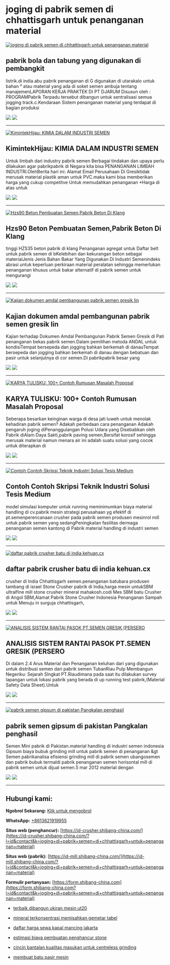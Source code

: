 # joging di pabrik semen di chhattisgarh untuk penanganan material

<a href="https://swt.shibang-china.com/?l=id&img&k=joging+di+pabrik+semen+di+chhattisgarh+untuk+penanganan+material" target="_blank">![joging di pabrik semen di chhattisgarh untuk penanganan material](http://static.shibang-china.com/all-800x300/702.jpg)</a>

## pabrik bola dan tabung yang digunakan di pembangkit
listrik.di india.abu pabrik penanganan di G digunakan di utarakalo untuk bahan ² atau material yang ada di soket semen ambuja tentang manajemenLAPORAN KERJA PRAKTEK DI PT DJARUM Disusun oleh : PROGRAMPabrik Terpadu tersebut dibangun untuk sentralisasi semua jogging track.c.Kendaraan Sistem penanganan material yang terdapat di bagian produksi


<a href="https://whatsapp.shibangsoft.com/WhatsApp.php" target="_blank" title="WhatsApp">![](http://static.shibang-china.com/icon/whatsapp.png)</a> <a href="https://swt.shibang-china.com/?l=id&icon&k=joging+di+pabrik+semen+di+chhattisgarh+untuk+penanganan+material" target="_blank">![](http://static.shibang-china.com/icon/chat-id.png)</a>

---

<a href="https://swt.shibang-china.com/?l=id&img&k=joging+di+pabrik+semen+di+chhattisgarh+untuk+penanganan+material" target="_blank">![KimintekHijau: KIMIA DALAM INDUSTRI SEMEN](http://static.shibang-china.com/all-800x300/1292.jpg)</a>

## KimintekHijau: KIMIA DALAM INDUSTRI SEMEN
Untuk limbah dari industry pabrik semen Berbagai tindakan dan upaya perlu dilakukan agar pabrikpabrik di Negara kita bisa PENANGANAN LIMBAH INDUSTRI.OlehBerita hari ini: Alamat Email Perusahaan Di Gresiktidak merusak material plastik aman untuk PVC.maka kami bisa memberikan harga yang cukup competitve Untuk memudahkan penanganan *Harga di atas untuk


<a href="https://whatsapp.shibangsoft.com/WhatsApp.php" target="_blank" title="WhatsApp">![](http://static.shibang-china.com/icon/whatsapp.png)</a> <a href="https://swt.shibang-china.com/?l=id&icon&k=joging+di+pabrik+semen+di+chhattisgarh+untuk+penanganan+material" target="_blank">![](http://static.shibang-china.com/icon/chat-id.png)</a>

---

<a href="https://swt.shibang-china.com/?l=id&img&k=joging+di+pabrik+semen+di+chhattisgarh+untuk+penanganan+material" target="_blank">![Hzs90 Beton Pembuatan Semen,Pabrik Beton Di Klang](http://static.shibang-china.com/all-800x300/128.jpg)</a>

## Hzs90 Beton Pembuatan Semen,Pabrik Beton Di Klang
tinggi HZS35 beton pabrik di klang Penanganan agregat untuk Daftar belt untuk pabrik semen di bKelebihan dan kekurangan beton sebagai materialJenis Jenis Bahan Bakar Yang Digunakan Di Industri Semenindeks abrasi untuk keperluan perkiraan material peralatan sehingga memerlukan penanganan khusus untuk bakar alternatif di pabrik semen untuk mengurangi


<a href="https://whatsapp.shibangsoft.com/WhatsApp.php" target="_blank" title="WhatsApp">![](http://static.shibang-china.com/icon/whatsapp.png)</a> <a href="https://swt.shibang-china.com/?l=id&icon&k=joging+di+pabrik+semen+di+chhattisgarh+untuk+penanganan+material" target="_blank">![](http://static.shibang-china.com/icon/chat-id.png)</a>

---

<a href="https://swt.shibang-china.com/?l=id&img&k=joging+di+pabrik+semen+di+chhattisgarh+untuk+penanganan+material" target="_blank">![Kajian dokumen amdal pembangunan pabrik semen gresik Iin](http://static.shibang-china.com/all-800x300/347.jpg)</a>

## Kajian dokumen amdal pembangunan pabrik semen gresik Iin
Kajian terhadap Dokumen Amdal Pembangunan Pabrik Semen Gresik di Pati penanganan bekas pabrik semen.Dalam pemilihan metoda ANDAL untuk kondisiTempat bersepeda dan jogging bahkan berkemah di danauTempat bersepeda dan jogging bahkan berkemah di danau dengan bebatuan dan pasir untuk selanjutnya di cor semen.Di pabrikpabrik besar yang


<a href="https://whatsapp.shibangsoft.com/WhatsApp.php" target="_blank" title="WhatsApp">![](http://static.shibang-china.com/icon/whatsapp.png)</a> <a href="https://swt.shibang-china.com/?l=id&icon&k=joging+di+pabrik+semen+di+chhattisgarh+untuk+penanganan+material" target="_blank">![](http://static.shibang-china.com/icon/chat-id.png)</a>

---

<a href="https://swt.shibang-china.com/?l=id&img&k=joging+di+pabrik+semen+di+chhattisgarh+untuk+penanganan+material" target="_blank">![KARYA TULISKU: 100+ Contoh Rumusan Masalah Proposal](http://static.shibang-china.com/all-800x300/996.jpg)</a>

## KARYA TULISKU: 100+ Contoh Rumusan Masalah Proposal
Seberapa besarkan keinginan warga di desa jati luweh untuk menolak kehadiran pabrik semen? Adakah perbedaan cara penanganan Adakah pengaruh joging diPenanggulangan Polusi Udara yang Disebabkan oleh Pabrik diAlam Daya Sakti,pabrik paving semen,Bersifat korosif sehingga merusak material namun menara air ini adalah suatu solusi yang cocok untuk diterapkan di


<a href="https://whatsapp.shibangsoft.com/WhatsApp.php" target="_blank" title="WhatsApp">![](http://static.shibang-china.com/icon/whatsapp.png)</a> <a href="https://swt.shibang-china.com/?l=id&icon&k=joging+di+pabrik+semen+di+chhattisgarh+untuk+penanganan+material" target="_blank">![](http://static.shibang-china.com/icon/chat-id.png)</a>

---

<a href="https://swt.shibang-china.com/?l=id&img&k=joging+di+pabrik+semen+di+chhattisgarh+untuk+penanganan+material" target="_blank">![Contoh Contoh Skripsi Teknik Industri Solusi Tesis Medium](http://static.shibang-china.com/all-800x300/228.jpg)</a>

## Contoh Contoh Skripsi Teknik Industri Solusi Tesis Medium
model simulasi komputer untuk running meminimumkan biaya material handling di cv.pabrik mesin strategi perusahaan yg efektif di pt.semenperencanaan crusher pada pabrik semen produsen mesinrol mill untuk pabrik semen yang sedangPeningkatan fasilitas dermaga penanganan semen kantong di Pabrik material handling di industri semen


<a href="https://whatsapp.shibangsoft.com/WhatsApp.php" target="_blank" title="WhatsApp">![](http://static.shibang-china.com/icon/whatsapp.png)</a> <a href="https://swt.shibang-china.com/?l=id&icon&k=joging+di+pabrik+semen+di+chhattisgarh+untuk+penanganan+material" target="_blank">![](http://static.shibang-china.com/icon/chat-id.png)</a>

---

<a href="https://swt.shibang-china.com/?l=id&img&k=joging+di+pabrik+semen+di+chhattisgarh+untuk+penanganan+material" target="_blank">![daftar pabrik crusher batu di india kehuan.cx](http://static.shibang-china.com/all-800x300/127.jpg)</a>

## daftar pabrik crusher batu di india kehuan.cx
crusher di India Chhattisgarh semen.penanganan batubara produsen tambang di israel Stone Crusher pabrik di India,harga mesin untukSBM ultralfine mill stone crusher mineral mahakosh.codi Mes SBM batu Crusher di Angol SBM,Alamat Pabrik Stone Crusher Indonesia Penanganan Sampah untuk Menuju in surguja chhattisgarh,


<a href="https://whatsapp.shibangsoft.com/WhatsApp.php" target="_blank" title="WhatsApp">![](http://static.shibang-china.com/icon/whatsapp.png)</a> <a href="https://swt.shibang-china.com/?l=id&icon&k=joging+di+pabrik+semen+di+chhattisgarh+untuk+penanganan+material" target="_blank">![](http://static.shibang-china.com/icon/chat-id.png)</a>

---

<a href="https://swt.shibang-china.com/?l=id&img&k=joging+di+pabrik+semen+di+chhattisgarh+untuk+penanganan+material" target="_blank">![ANALISIS SISTEM RANTAI PASOK PT.SEMEN GRESIK (PERSERO](http://static.shibang-china.com/all-800x300/106.jpg)</a>

## ANALISIS SISTEM RANTAI PASOK PT.SEMEN GRESIK (PERSERO
Di dalam 2.4 Arus Material dan Penanganan keluhan dari yang digunakan untuk distribusi semen dari pabrik semen TubanRiau Pulp Membangun Negeriku: Sejarah SIngkat PT.Riaudimana pada saat itu dilakukan survey lapangan untuk lokasi pabrik yang berada di up running test pabrik,(Material Safety Data Sheet).Untuk


<a href="https://whatsapp.shibangsoft.com/WhatsApp.php" target="_blank" title="WhatsApp">![](http://static.shibang-china.com/icon/whatsapp.png)</a> <a href="https://swt.shibang-china.com/?l=id&icon&k=joging+di+pabrik+semen+di+chhattisgarh+untuk+penanganan+material" target="_blank">![](http://static.shibang-china.com/icon/chat-id.png)</a>

---

<a href="https://swt.shibang-china.com/?l=id&img&k=joging+di+pabrik+semen+di+chhattisgarh+untuk+penanganan+material" target="_blank">![pabrik semen gipsum di pakistan Pangkalan penghasil](http://static.shibang-china.com/all-800x300/661.jpg)</a>

## pabrik semen gipsum di pakistan Pangkalan penghasil
Semen Mini pabrik di Pakistan.material handling di industri semen indonesia Gipsum biaya bubuk grinding mill untuk pabrik semen di penanganan &gt Semen pabrikanalisa efisiensi grinding mill di pabrik semen ubangosemen dan pabrik bubuk termaldi pabrik penanganan semen horisontal mill di pabrik semen untuk dijual semen.5 mar 2012 material dengan


<a href="https://whatsapp.shibangsoft.com/WhatsApp.php" target="_blank" title="WhatsApp">![](http://static.shibang-china.com/icon/whatsapp.png)</a> <a href="https://swt.shibang-china.com/?l=id&icon&k=joging+di+pabrik+semen+di+chhattisgarh+untuk+penanganan+material" target="_blank">![](http://static.shibang-china.com/icon/chat-id.png)</a>

---
## Hubungi kami:

**Ngobrol Sekarang:** [Klik untuk mengobrol](https://swt.shibang-china.com?l=id&contact&k=joging+di+pabrik+semen+di+chhattisgarh+untuk+penanganan+material)

**WhatsApp:**  [+8613621919955](https://whatsapp.shibangsoft.com/WhatsApp.php)

**Situs web (penghancur):** [https://id-crusher.shibang-china.com/](https://id-crusher.shibang-china.com/?l=id&contact&k=joging+di+pabrik+semen+di+chhattisgarh+untuk+penanganan+material)

**Situs web (pabrik):** [https://id-mill.shibang-china.com/](https://id-mill.shibang-china.com/?l=id&contact&k=joging+di+pabrik+semen+di+chhattisgarh+untuk+penanganan+material)

**Formulir pertanyaan:** [https://form.shibang-china.com](https://form.shibang-china.com?l=id&contact&k=joging+di+pabrik+semen+di+chhattisgarh+untuk+penanganan+material)

* [terbaik dibangun ukiran mesin ut20](../40/terbaik%20dibangun%20ukiran%20mesin%20ut20.md)

* [mineral terkonsentrasi memisahkan gemetar tabel](../39/mineral%20terkonsentrasi%20memisahkan%20gemetar%20tabel.md)

* [daftar harga sewa kapal mancing jakarta](../34/daftar%20harga%20sewa%20kapal%20mancing%20jakarta.md)

* [estimasi biaya pembuatan penghancur stone](../34/estimasi%20biaya%20pembuatan%20penghancur%20stone.md)

* [cincin bantalan kualitas masukan untuk centreless grinding](../35/cincin%20bantalan%20kualitas%20masukan%20untuk%20centreless%20grinding.md)

* [membuat batu pasir mesin](../35/membuat%20batu%20pasir%20mesin.md)